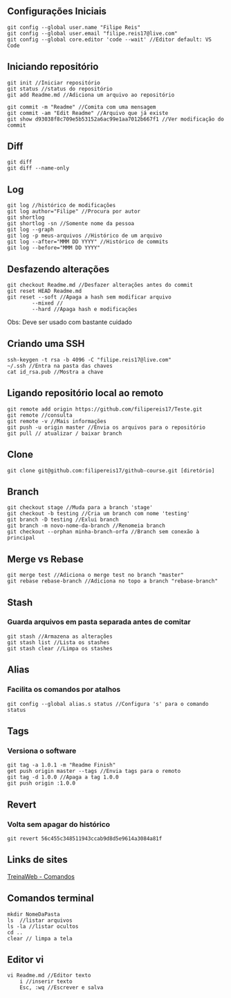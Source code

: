 ## Configurações Iniciais
```
git config --global user.name "Filipe Reis"
git config --global user.email "filipe.reis17@live.com"
git config --global core.editor 'code --wait' //Editor default: VS Code
```

## Iniciando repositório
```
git init //Iniciar repositório
git status //status do repositório
git add Readme.md //Adiciona um arquivo ao repositório
```
```
git commit -m "Readme" //Comita com uma mensagem
git commit -am "Edit Readme" //Arquivo que já existe
git show d93038f8c709e5b53152a6ac99e1aa7012b667f1 //Ver modificação do commit
```

## Diff
```
git diff
git diff --name-only
```

## Log
```
git log //histórico de modificações
git log author="Filipe" //Procura por autor
git shortlog
git shortlog -sn //Somente nome da pessoa
git log --graph
git log -p meus-arquivos //Histórico de um arquivo
git log --after="MMM DD YYYY" //Histórico de commits
git log --before="MMM DD YYYY"
```

## Desfazendo alterações
```
git checkout Readme.md //Desfazer alterações antes do commit
git reset HEAD Readme.md
git reset --soft //Apaga a hash sem modificar arquivo
	    --mixed //
	    --hard //Apaga hash e modificações
```
Obs: Deve ser usado com bastante cuidado

## Criando uma SSH
```
ssh-keygen -t rsa -b 4096 -C "filipe.reis17@live.com"
~/.ssh //Entra na pasta das chaves
cat id_rsa.pub //Mostra a chave
```

## Ligando repositório local ao remoto
```
git remote add origin https://github.com/filipereis17/Teste.git
git remote //consulta
git remote -v //Mais informações
git push -u origin master //Envia os arquivos para o repositório
git pull // atualizar / baixar branch
```

## Clone
```
git clone git@github.com:filipereis17/github-course.git [diretório]
```

## Branch
```
git checkout stage //Muda para a branch 'stage'
git checkout -b testing //Cria um branch com nome 'testing'
git branch -D testing //Exlui branch
git branch -m novo-nome-da-branch //Renomeia branch
git checkout --orphan minha-branch-orfa //Branch sem conexão à principal
```

## Merge vs Rebase
```
git merge test //Adiciona o merge test no branch "master"
git rebase rebase-branch //Adiciona no topo a branch "rebase-branch"
```

## Stash
### Guarda arquivos em pasta separada antes de comitar
```
git stash //Armazena as alterações
git stash list //Lista os stashes
git stash clear //Limpa os stashes
```

## Alias
### Facilita os comandos por atalhos
`git config --global alias.s status //Configura 's' para o comando status`

## Tags
### Versiona o software
```
git tag -a 1.0.1 -m "Readme Finish"
get push origin master --tags //Envia tags para o remoto
git tag -d 1.0.0 //Apaga a tag 1.0.0
git push origin :1.0.0
```

## Revert
### Volta sem apagar do histórico
`git revert 56c455c348511943ccab9d8d5e9614a3084a81f`

## Links de sites
[TreinaWeb - Comandos](https://www.treinaweb.com.br/blog/comandos-do-git-que-voce-precisa-conhecer-parte-1#:~:text=Para%20mudar%20para%20uma%20outra,passando%20o%20nome%20da%20branch.&text=Se%20voc%C3%AA%20adicionar%20%2Db%20%2C%20uma%20nova%20branch%20ser%C3%A1%20criada.) 

## Comandos terminal
```
mkdir NomeDaPasta
ls  //listar arquivos
ls -la //listar ocultos
cd ..
clear // limpa a tela
```

## Editor vi
```
vi Readme.md //Editor texto
	i //inserir texto
	Esc, :wq //Escrever e salva
```
